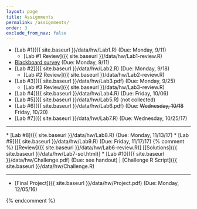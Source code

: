 ```yaml
---
layout: page
title: Assignments 
permalink: /assignments/
order: 3
exclude_from_nav: false
---
```


* [Lab #1]({{ site.baseurl }}/data/hw/Lab1.R) (Due: Monday, 9/11) 
    * [Lab #1 Review]({{ site.baseurl }}/data/hw/Lab1-review.R) 
* [Blackboard survey](https://ct-ecsu.blackboard.com/webapps/login/) (Due: Monday, 9/11)
* [Lab #2]({{ site.baseurl }}/data/hw/Lab2.R) (Due: Monday, 9/18) 
    * [Lab #2 Review]({{ site.baseurl }}/data/hw/Lab2-review.R) 
* [Lab #3]({{ site.baseurl }}/data/hw/Lab3.pdf) (Due: Monday, 9/25) 
    * [Lab #3 Review]({{ site.baseurl }}/data/hw/Lab3-review.R) 
* [Lab #4]({{ site.baseurl }}/data/hw/Lab4.R) (Due: Friday, 10/06) 
* [Lab #5]({{ site.baseurl }}/data/hw/Lab5.R) (not collected) 
* [Lab #6]({{ site.baseurl }}/data/hw/Lab6.pdf) (Due: <strike>Wednesday, 10/18</strike> Friday, 10/20)
* [Lab #7]({{ site.baseurl }}/data/hw/Lab7.R) (Due: Wednesday, 10/25/17) 
<hr>
* [Lab #8]({{ site.baseurl }}/data/hw/Lab8.R) (Due: Monday, 11/13/17) 
* [Lab #9]({{ site.baseurl }}/data/hw/Lab9.R) (Due: Friday, 11/17/17) 
{% comment %}
[[Review]({{ site.baseurl }}/data/hw/Lab6-review.R)] 
[[Solutions]({{ site.baseurl }}/data/hw/Lab7-sol.html)] 
* [Lab #10]({{ site.baseurl }}/data/hw/Challenge.pdf) (Due: see handout) | 
	[Challenge R Script]({{ site.baseurl }}/data/hw/Challenge.R)

***
* [Final Project]({{ site.baseurl }}/data/hw/Project.pdf) (Due: Monday, 12/05/16) 
 
{% endcomment %}
